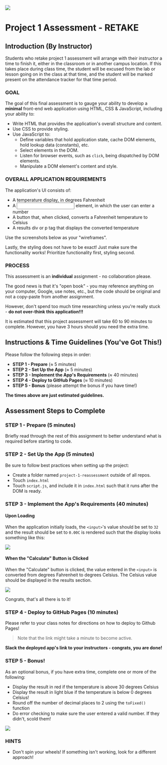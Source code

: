 <img src="https://res.cloudinary.com/briezh/image/upload/v1545165944/Screen_Shot_2018-12-18_at_12.44.56_PM_jofkzq.png">

# Project 1 Assessment - RETAKE

## Introduction (By Instructor)

Students who retake project 1 assessment will arrange with their instructor a time to finish it, either in the classroom or in another campus location. If this takes place during class time, the student will be excused from the lab or lesson going on in the class at that time, and the student will be marked present on the attendance tracker for that time period.

### GOAL

The goal of this final assessment is to gauge your ability to develop a **minimal** front-end web application using HTML, CSS & JavaScript, including your ability to:

- Write HTML that provides the application's overall structure and content. 
- Use CSS to provide styling.
- Use JavaScript to:
    - Define variables that hold application state, cache DOM elements, hold lookup data (constants), etc.
    - Select elements in the DOM.
    - Listen for browser events, such as `click`, being dispatched by DOM elements.
    - Manipulate a DOM element's content and style. 

### OVERALL APPLICATION REQUIREMENTS

The application's UI consists of:

- A temperature display, in degrees Fahrenheit
- A <input> element, in which the user can enter a number
- A button that, when clicked, converts a Fahrenheit temperature to Celsius
- A results div or p tag that displays the converted temperature

Use the screenshots below as your "wireframes".

Lastly, the styling does not have to be exact! Just make sure the functionality works! Prioritize functionality first, styling second.

### PROCESS

This assessment is an **individual** assignment - no collaboration please.

The good news is that it's "open book" - you may reference anything on your computer, Google, use notes, etc., but the code should be original and not a copy-paste from another assignment.

However, don't spend too much time researching unless you're really stuck - **do not over-think this application!!!**

It is estimated that this project assessment will take 60 to 90 minutes to complete. However, you have 3 hours should you need the extra time.

## Instructions & Time Guidelines (You've Got This!)

Please follow the following steps in order:

- **STEP 1 - Prepare** (&asymp; 5 minutes)
- **STEP 2 - Set Up the App** (&asymp; 5 minutes)
- **STEP 3 - Implement the App's Requirements** (&asymp; 40 minutes)
- **STEP 4 - Deploy to GitHub Pages** (&asymp; 10 minutes)
- **STEP 5 - Bonus** (please attempt the bonus if you have time!)

**The times above are just estimated guidelines.**

## Assessment Steps to Complete

### STEP 1 - Prepare (5 minutes)

Briefly read through the rest of this assignment to better understand what is required before starting to code.

### STEP 2 - Set Up the App (5 minutes)

Be sure to follow best practices when setting up the project:

- Create a folder named `project-1-reassessment` outside of all repos.
- Touch `index.html`
- Touch `script.js`, and include it in `index.html` such that it runs after the DOM is ready.

### STEP 3 - Implement the App's Requirements (40 minutes)

#### Upon Loading

When the application initially loads, the `<input>`'s value should be set to `32` and the result should be set to `0.00C` is rendered such that the display looks something like this:

<img src="https://res.cloudinary.com/briezh/image/upload/v1545165944/Screen_Shot_2018-12-18_at_12.44.20_PM_n9cmi6.png">

#### When the "Calculate" Button is Clicked

When the "Calculate" button is clicked, the value entered in the `<input>` is converted from degrees Fahrenheit to degrees Celsius. The Celsius value should be displayed in the results section.

<img src="https://res.cloudinary.com/briezh/image/upload/v1545165944/Screen_Shot_2018-12-18_at_12.44.56_PM_jofkzq.png">

Congrats, that's all there is to it!

### STEP 4 - Deploy to GitHub Pages (10 minutes)

Please refer to your class notes for directions on how to deploy to Github Pages!

> Note that the link might take a minute to become active.

**Slack the deployed app's link to your instructors - congrats, you are done!**

### STEP 5 - Bonus!

As an optional bonus, if you have extra time, complete one or more of the following:

* Display the result in red if the temperature is above 30 degrees Celsius 
* Display the result in light blue if the temperature is below 0 degrees Celsius!
* Round off the number of decimal places to 2 using the `toFixed()` function
* Do error checking to make sure the user entered a valid number. If they didn't, scold them!

<img src="https://res.cloudinary.com/briezh/image/upload/v1545166468/Screen_Shot_2018-12-18_at_12.54.13_PM_s3udrl.png">

### HINTS

* Don't spin your wheels! If something isn't working, look for a different approach!

